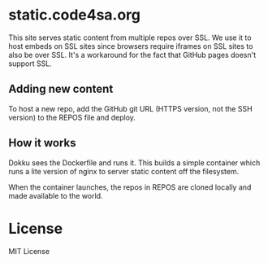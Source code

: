 # static.code4sa.org

This site serves static content from multiple repos over SSL. We use it to
host embeds on SSL sites since browsers require iframes on SSL sites to also
be over SSL. It's a workaround for the fact that GitHub pages doesn't support
SSL.

## Adding new content

To host a new repo, add the GitHub git URL (HTTPS version, not the SSH version)
to the REPOS file and deploy.

## How it works

Dokku sees the Dockerfile and runs it. This builds a simple container
which runs a lite version of nginx to server static content off the
filesystem.

When the container launches, the repos in REPOS are cloned locally and made
available to the world.

# License

MIT License
